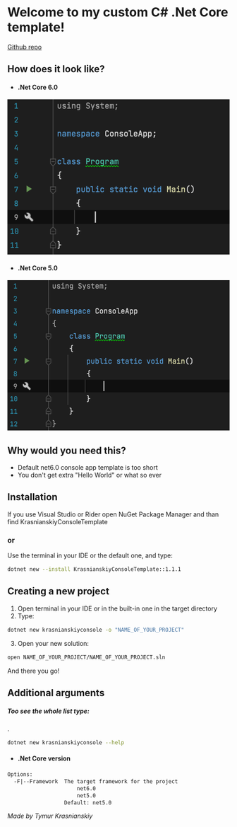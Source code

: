 # Welcome to my custom C# .Net Core template!

[Github repo](https://github.com/T1M0UT/TemplateProjects)

## How does it look like?
- #### .Net Core 6.0
![.Net 6.0 View](https://github.com/T1M0UT/TemplateProjects/blob/main/ApplicationView.png)
- #### .Net Core 5.0
![.Net 5.0 View](https://github.com/T1M0UT/TemplateProjects/blob/main/ApplicationViewNet5.png)
## Why would you need this?

- Default net6.0 console app template is too short
- You don't get extra "Hello World" or what so ever


## Installation

If you use Visual Studio or Rider
open NuGet Package Manager
and than find KrasnianskiyConsoleTemplate

### or

Use the terminal in your IDE or the default one, and type:

```sh
dotnet new --install KrasnianskiyConsoleTemplate::1.1.1
```

## Creating a new project

1. Open terminal in your IDE or in the built-in one in the target directory
2. Type:
```sh
dotnet new krasnianskiyconsole -o "NAME_OF_YOUR_PROJECT"
```
3. Open your new solution:
```sh
open NAME_OF_YOUR_PROJECT/NAME_OF_YOUR_PROJECT.sln
```
And there you go!

## Additional arguments
##### *Too see the whole list type:*
.
```sh
dotnet new krasnianskiyconsole --help
```
- #### .Net Core version
```
Options:                                              
  -F|--Framework  The target framework for the project
                      net6.0                          
                      net5.0                          
                  Default: net5.0         
```

_Made by Tymur Krasnianskiy_
